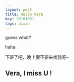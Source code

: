 ```yaml
---
layout: post
title: Hello Vera
key: 20161031
tags: bixin
---
```


guess what?

haha

下班了吧，晚上要不要来找我呀~



## Vera, I miss U !
